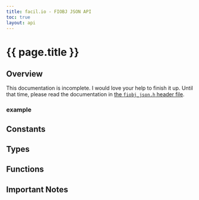 ```yaml
---
title: facil.io - FIOBJ JSON API
toc: true
layout: api
---
```

# {{ page.title }}

## Overview

This documentation is incomplete. I would love your help to finish it up. Until that time, please read the documentation in [the `fiobj_json.h` header file](https://github.com/boazsegev/facil.io/blob/master/lib/facil/core/types/fiobj/fiobj_json.h).

### example

## Constants

## Types

## Functions

## Important Notes
